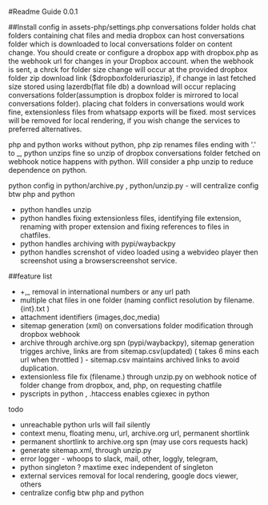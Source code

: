 #Readme Guide
0.0.1

##Install
config in assets-php/settings.php
conversations folder holds chat folders containing chat files and media
dropbox can host conversations folder which is downloaded to local conversations folder on content change. You should create or configure a dropbox app with dropbox.php as the webhook url for changes in your Dropbox account. when the webhook is sent, a chrck for folder size change will occur at the provided dropbox folder zip download link {$dropboxfolderuriaszip}, if change in last fetched size stored using lazerdb(flat file db) a download will occur replacing conversations folder(assumption is dropbox folder is mirrored to local conversations folder).
placing chat folders in conversations would work fine, extensionless files from whatsapp exports will be fixed.
most services will be removed for local rendering, if you wish change the services to preferred alternatives.


php and python
works without python, php zip renames files ending with '.' to _, python unzips fine so unzip of dropbox conversations folder fetched on webhook notice happens with python. Will consider a php unzip to reduce dependence on python.


python config in python/archive.py , python/unzip.py - will centralize config btw php and python
- python handles unzip
- python handles fixing extensionless files, identifying file extension, renaming with proper extension and fixing references to files in chatfiles.
- python handles archiving with pypi/waybackpy
- python handles screnshot of video loaded using a webvideo player then screenshot using a browserscreenshot service.

##feature list
-  \+,_ removal in international numbers or any url path
-  multiple chat files in one folder (naming conflict resolution by filename.{int}.txt )
-  attachment identifiers (images,doc,media)
-  sitemap generation (xml) on conversations folder modification through dropbox webhook
-  archive through archive.org spn (pypi/waybackpy), sitemap generation trigges archive, links are from sitemap.csv(updated) ( takes 6 mins each url when throttled ) - sitemap.csv maintains archived links to avoid duplication.
-  extensionless file fix (filename.) through unzip.py on webhook notice of folder change from dropbox, and, php, on requesting chatfile
-  pyscripts in python , .htaccess enables cgiexec in python
  
todo
-  unreachable python urls will fail silently
-  context menu, floating menu, url, archive.org url, permanent shortlink
-  permanent shortlink to archive.org spn (may use cors requests hack)
-  generate sitemap.xml, through unzip.py
-  error logger - whoops to slack, mail, other, loggly, telegram,
-  python singleton ? maxtime exec independent of singleton
-  external services removal for local rendering, google docs viewer, others
-  centralize config btw php and python